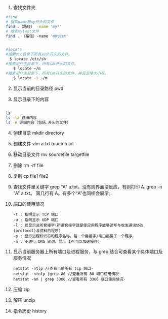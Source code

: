 1. 查找文件夹

```bash
#find
# 搜索name是my开头的文件
find .（路径） -name 'my*'
# 搜索mytest文件
find . （路径）-name 'mytest'


#locate
#搜索etc目录下所有以sh开头的文件。
　$ locate /etc/sh
#搜索用户主目录下，所有以m开头的文件。
　　$ locate ~/m
#搜索用户主目录下，所有以m开头的文件，并且忽略大小写。
　　$ locate -i ~/m

```

2. 显示当前的目录路径
   pwd

3. 显示目录下的内容

```bash

ls
ls -la 详细内容
ls -A 详细内容（包括.开头的文件）
```

4.  创建目录
    mkdir directory

5.  创建文件
    vim a.txt
    touch b.txt

6.  移动目录文件
    mv sourcefile targetfile

7.  删除
    rm -rf file

8.  复制
    cp file1 file2

9.  查找文件里关键字
    grep "A" a.txt。没有则界面没反应，有则打印 A.
    grep -n "A" a.txt。 第几行有 A。有多个“A”也同样会展示。

10. 端口的使用情况

        -t : 指明显示 TCP 端口
        -u : 指明显示 UDP 端口
        -l : 仅显示监听套接字(所谓套接字就是使应用程序能够读写与收发通讯协议(protocol)与资料的程序)
        -p : 显示进程标识符和程序名称，每一个套接字/端口都属于一个程序。
        -n : 不进行 DNS 轮询，显示 IP(可以加速操作)

11. 显示当前服务器上所有端口及进程服务，与 grep 结合可查看某个具体端口及服务情况

        netstat -ntlp //查看当前所有 tcp 端口·
        netstat -ntulp |grep 80 //查看所有 80 端口使用情况·
        netstat -an | grep 3306 //查看所有 3306 端口使用情况·

12. 压缩 zip

13. 解压 unzip


14. 指令历史 history
